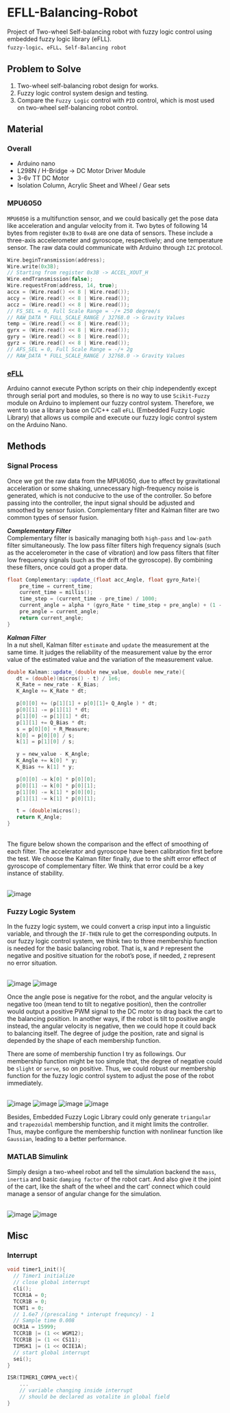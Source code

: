 # EFLL-Balancing-Robot
Project of Two-wheel Self-balancing robot with fuzzy logic control using embedded fuzzy logic library (eFLL).<br>
`fuzzy-logic`、`eFLL`、`Self-Balancing robot`

## Problem to Solve
1. Two-wheel self-balancing robot design for works.
2. Fuzzy logic control system design and testing.
3. Compare the `Fuzzy Logic` control with `PID` control, which is most used on two-wheel self-balancing robot control.

## Material
### Overall
* Arduino nano
* L298N / H-Bridge → DC Motor Driver Module
* 3-6v TT DC Motor
* Isolation Column, Acrylic Sheet and Wheel / Gear sets

### MPU6050
`MPU6050` is a multifunction sensor, and we could basically get the pose data like acceleration and angular velocity from it. Two bytes of following 14 bytes from register `0x3B` to `0x48` are one data of sensors. These include a three-axis accelerometer and gyroscope, respectively; and one temperature sensor. The raw data could communicate with Arduino through `I2C` protocol.
```c
Wire.beginTransmission(address);
Wire.write(0x3B); 
// Starting from register 0x3B -> ACCEL_XOUT_H
Wire.endTransmission(false);
Wire.requestFrom(address, 14, true);
accx = (Wire.read() << 8 | Wire.read());
accy = (Wire.read() << 8 | Wire.read());
accz = (Wire.read() << 8 | Wire.read());
// FS_SEL = 0, Full Scale Range = -/+ 250 degree/s
// RAW_DATA * FULL_SCALE_RANGE / 32768.0 -> Gravity Values
temp = (Wire.read() << 8 | Wire.read());
gyrx = (Wire.read() << 8 | Wire.read());
gyry = (Wire.read() << 8 | Wire.read());
gyrz = (Wire.read() << 8 | Wire.read());
// AFS_SEL = 0, Full Scale Range = -/+ 2g
// RAW_DATA * FULL_SCALE_RANGE / 32768.0 -> Gravity Values
```

### [eFLL](https://github.com/alvesoaj/eFLL)
Arduino cannot execute Python scripts on their chip independently except through serial port and modules, so there is no way to use `Scikit-Fuzzy` module on Arduino to implement our fuzzy control system. Therefore, we went to use a library base on C/C++ call `eFLL` (Embedded Fuzzy Logic Library) that allows us compile and execute our fuzzy logic control system on the Arduino Nano.

## Methods
### Signal Process
Once we got the raw data from the MPU6050, due to affect by gravitational acceleration or some shaking, unnecessary high-frequency noise is generated, which is not conducive to the use of the controller. So before passing into the controller, the input signal should be adjusted and smoothed by sensor fusion. Complementary filter and Kalman filter are two common types of sensor fusion.

***Complementary Filter***<br>
Complementary filter is basically managing both `high-pass` and `low-path` filter simultaneously. The low pass filter filters high frequency signals (such as the accelerometer in the case of vibration) and low pass filters that filter low frequency signals (such as the drift of the gyroscope). By combining these filters, once could got a proper data.

```cpp
float Complementary::update_(float acc_Angle, float gyro_Rate){
    pre_time = current_time; 
    current_time = millis(); 
    time_step = (current_time - pre_time) / 1000;
    current_angle = alpha * (gyro_Rate * time_step + pre_angle) + (1 - alpha) * acc_Angle;
    pre_angle = current_angle;
    return current_angle;
}
```

***Kalman Filter*** <br>
 In a nut shell, Kalman filter `estimate` and `update` the measurement at the same time. It judges the reliability of the measurement value by the error value of the estimated value and the variation of the measurement value.

 ```cpp
double Kalman::update_(double new_value, double new_rate){
    dt = (double)(micros() - t) / 1e6;
    K_Rate = new_rate - K_Bias;
    K_Angle += K_Rate * dt;

    p[0][0] += (p[1][1] + p[0][1]+ Q_Angle ) * dt;
    p[0][1] -= p[1][1] * dt;
    p[1][0] -= p[1][1] * dt;
    p[1][1] += Q_Bias * dt;
    s = p[0][0] + R_Measure;
    k[0] = p[0][0] / s;
    k[1] = p[1][0] / s;

    y = new_value - K_Angle;
    K_Angle += k[0] * y;
    K_Bias += k[1] * y;

    p[0][0] -= k[0] * p[0][0];
    p[0][1] -= k[0] * p[0][1];
    p[1][0] -= k[1] * p[0][0];
    p[1][1] -= k[1] * p[0][1];

    t = (double)micros();
    return K_Angle;
}
 ```
 <br>
 The figure below shown the comparison and the effect of smoothing of each filter. The accelerator and gyroscope have been calibration first before the test. We choose the Kalman filter finally, due to the shift error effect of gyroscope of complementary filter. We think that error could be a key instance of stability. <br><br>

 ![image](./figures/filters.png)

### Fuzzy Logic System
In the fuzzy logic system, we could convert a crisp input into a linguistic variable, and through the `IF-THEN` rule to get the corresponding outputs. In our fuzzy logic control system, we think two to three membership function is needed for the basic balancing robot. That is, `N` and `P` represent the negative and positive situation for the robot’s pose, if needed, `Z` represent no error situation. <br><br>

![image](./figures/type2-2.png)
![image](./figures/type2-1.png)

Once the angle pose is negative for the robot, and the angular velocity is negative too (mean tend to tilt to negative position), then the controller would output a positive PWM signal to the DC motor to drag back the cart to the balancing position. In another ways, if the robot is tilt to positive angle instead, the angular velocity is negative, then we could hope it could back to balancing itself. The degree of judge the position, rate and signal is depended by the shape of each membership function.

There are some of membership function I try as followings. Our membership function might be too simple that, the degree of negative could be `slight` or `serve`, so on positive. Thus, we could robust our membership function for the fuzzy logic control system to adjust the pose of the robot immediately. <br><br>

![image](./figures/type1-2.png)
![image](./figures/type1-1.png)
![image](./figures/type3-2.png)
![image](./figures/type3-1.png)

Besides, Embedded Fuzzy Logic Library could only generate `triangular` and `trapezoidal` membership function, and it might limits the controller. Thus, maybe configure the membership function with nonlinear function like `Gaussian`, leading to a better performance.

### MATLAB Simulink
Simply design a two-wheel robot and tell the simulation backend the `mass`, `inertia` and basic `damping factor` of the robot cart. And also give it the joint of the cart, like the shaft of the wheel and the cart’ connect which could manage a sensor of angular change for the simulation.
<br><br>

![image](./figures/cart.png)
![image](./figures/simulink.png)

## Misc
### Interrupt
```c
void timer1_init(){
  // Timer1 initialize
  // close global interrupt
  cli();
  TCCR1A = 0;
  TCCR1B = 0;
  TCNT1 = 0;
  // 1.6e7 /(prescaling * interupt frequncy) - 1
  // Sample time 0.008
  OCR1A = 15999;
  TCCR1B |= (1 << WGM12);
  TCCR1B |= (1 << CS11);
  TIMSK1 |= (1 << OCIE1A);
  // start global interrupt
  sei();
}

ISR(TIMER1_COMPA_vect){
    ...
    // variable changing inside interrupt 
    // should be declared as votalite in global field
}
```
